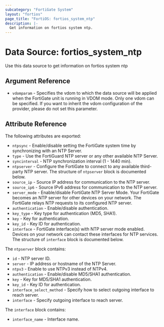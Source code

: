 ```yaml
---
subcategory: "FortiGate System"
layout: "fortios"
page_title: "FortiOS: fortios_system_ntp"
description: |-
  Get information on fortios system ntp.
---
```


# Data Source: fortios_system_ntp
Use this data source to get information on fortios system ntp

## Argument Reference


* `vdomparam` - Specifies the vdom to which the data source will be applied when the FortiGate unit is running in VDOM mode. Only one vdom can be specified. If you want to inherit the vdom configuration of the provider, please do not set this parameter.


## Attribute Reference

The following attributes are exported:

* `ntpsync` - Enable/disable setting the FortiGate system time by synchronizing with an NTP Server.
* `type` - Use the FortiGuard NTP server or any other available NTP Server.
* `syncinterval` - NTP synchronization interval (1 - 1440 min).
* `ntpserver` - Configure the FortiGate to connect to any available third-party NTP server. The structure of `ntpserver` block is documented below.
* `source_ip` - Source IP address for communication to the NTP server.
* `source_ip6` - Source IPv6 address for communication to the NTP server.
* `server_mode` - Enable/disable FortiGate NTP Server Mode. Your FortiGate becomes an NTP server for other devices on your network. The FortiGate relays NTP requests to its configured NTP server.
* `authentication` - Enable/disable authentication.
* `key_type` - Key type for authentication (MD5, SHA1).
* `key` - Key for authentication.
* `key_id` - Key ID for authentication.
* `interface` - FortiGate interface(s) with NTP server mode enabled. Devices on your network can contact these interfaces for NTP services. The structure of `interface` block is documented below.

The `ntpserver` block contains:

* `id` - NTP server ID.
* `server` - IP address or hostname of the NTP Server.
* `ntpv3` - Enable to use NTPv3 instead of NTPv4.
* `authentication` - Enable/disable MD5/SHA1 authentication.
* `key` - Key for MD5/SHA1 authentication.
* `key_id` - Key ID for authentication.
* `interface_select_method` - Specify how to select outgoing interface to reach server.
* `interface` - Specify outgoing interface to reach server.

The `interface` block contains:

* `interface_name` - Interface name.

